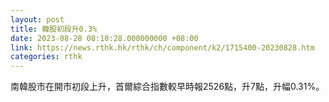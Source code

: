 ```yaml
---
layout: post
title: 韓股初段升0.3%
date: 2023-08-28 08:10:28.000000000 +08:00
link: https://news.rthk.hk/rthk/ch/component/k2/1715400-20230828.htm
categories: rthk
---
```


南韓股市在開市初段上升，首爾綜合指數較早時報2526點，升7點，升幅0.31%。

